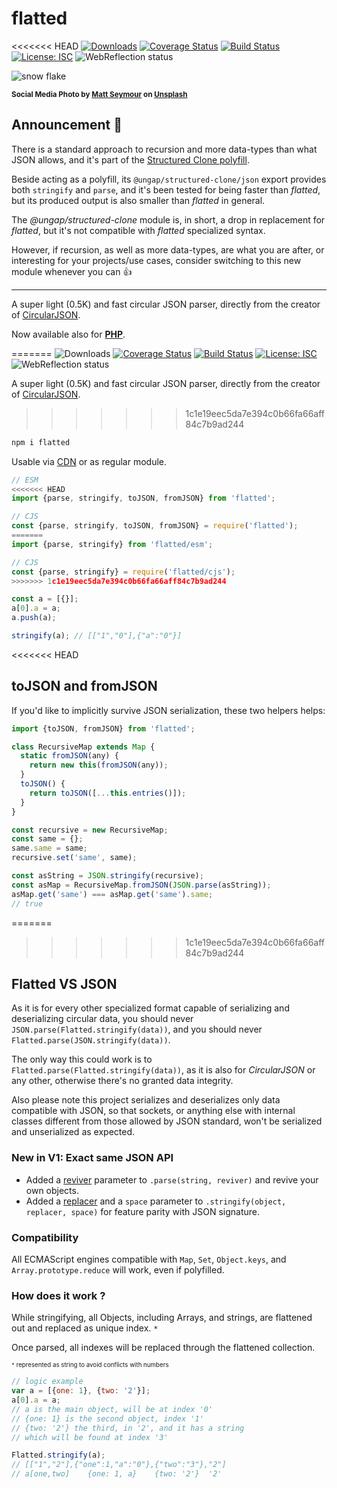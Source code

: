 # flatted

<<<<<<< HEAD
[![Downloads](https://img.shields.io/npm/dm/flatted.svg)](https://www.npmjs.com/package/flatted) [![Coverage Status](https://coveralls.io/repos/github/WebReflection/flatted/badge.svg?branch=main)](https://coveralls.io/github/WebReflection/flatted?branch=main) [![Build Status](https://travis-ci.com/WebReflection/flatted.svg?branch=main)](https://travis-ci.com/WebReflection/flatted) [![License: ISC](https://img.shields.io/badge/License-ISC-yellow.svg)](https://opensource.org/licenses/ISC) ![WebReflection status](https://offline.report/status/webreflection.svg)

![snow flake](./flatted.jpg)

<sup>**Social Media Photo by [Matt Seymour](https://unsplash.com/@mattseymour) on [Unsplash](https://unsplash.com/)**</sup>

## Announcement 📣

There is a standard approach to recursion and more data-types than what JSON allows, and it's part of the [Structured Clone polyfill](https://github.com/ungap/structured-clone/#readme).

Beside acting as a polyfill, its `@ungap/structured-clone/json` export provides both `stringify` and `parse`, and it's been tested for being faster than *flatted*, but its produced output is also smaller than *flatted* in general.

The *@ungap/structured-clone* module is, in short, a drop in replacement for *flatted*, but it's not compatible with *flatted* specialized syntax.

However, if recursion, as well as more data-types, are what you are after, or interesting for your projects/use cases, consider switching to this new module whenever you can 👍

- - -

A super light (0.5K) and fast circular JSON parser, directly from the creator of [CircularJSON](https://github.com/WebReflection/circular-json/#circularjson).

Now available also for **[PHP](./php/flatted.php)**.

=======
![Downloads](https://img.shields.io/npm/dm/flatted.svg) [![Coverage Status](https://coveralls.io/repos/github/WebReflection/flatted/badge.svg?branch=master)](https://coveralls.io/github/WebReflection/flatted?branch=master) [![Build Status](https://travis-ci.org/WebReflection/flatted.svg?branch=master)](https://travis-ci.org/WebReflection/flatted) [![License: ISC](https://img.shields.io/badge/License-ISC-yellow.svg)](https://opensource.org/licenses/ISC) ![WebReflection status](https://offline.report/status/webreflection.svg)

A super light (0.5K) and fast circular JSON parser, directly from the creator of [CircularJSON](https://github.com/WebReflection/circular-json/#circularjson).

>>>>>>> 1c1e19eec5da7e394c0b66fa66aff84c7b9ad244
```js
npm i flatted
```

Usable via [CDN](https://unpkg.com/flatted) or as regular module.

```js
// ESM
<<<<<<< HEAD
import {parse, stringify, toJSON, fromJSON} from 'flatted';

// CJS
const {parse, stringify, toJSON, fromJSON} = require('flatted');
=======
import {parse, stringify} from 'flatted/esm';

// CJS
const {parse, stringify} = require('flatted/cjs');
>>>>>>> 1c1e19eec5da7e394c0b66fa66aff84c7b9ad244

const a = [{}];
a[0].a = a;
a.push(a);

stringify(a); // [["1","0"],{"a":"0"}]
```

<<<<<<< HEAD
## toJSON and fromJSON

If you'd like to implicitly survive JSON serialization, these two helpers helps:

```js
import {toJSON, fromJSON} from 'flatted';

class RecursiveMap extends Map {
  static fromJSON(any) {
    return new this(fromJSON(any));
  }
  toJSON() {
    return toJSON([...this.entries()]);
  }
}

const recursive = new RecursiveMap;
const same = {};
same.same = same;
recursive.set('same', same);

const asString = JSON.stringify(recursive);
const asMap = RecursiveMap.fromJSON(JSON.parse(asString));
asMap.get('same') === asMap.get('same').same;
// true
```


=======
>>>>>>> 1c1e19eec5da7e394c0b66fa66aff84c7b9ad244
## Flatted VS JSON

As it is for every other specialized format capable of serializing and deserializing circular data, you should never `JSON.parse(Flatted.stringify(data))`, and you should never `Flatted.parse(JSON.stringify(data))`.

The only way this could work is to `Flatted.parse(Flatted.stringify(data))`, as it is also for _CircularJSON_ or any other, otherwise there's no granted data integrity.

Also please note this project serializes and deserializes only data compatible with JSON, so that sockets, or anything else with internal classes different from those allowed by JSON standard, won't be serialized and unserialized as expected.


### New in V1: Exact same JSON API

  * Added a [reviver](https://developer.mozilla.org/en-US/docs/Web/JavaScript/Reference/Global_Objects/JSON/parse#Syntax) parameter to `.parse(string, reviver)` and revive your own objects.
  * Added a [replacer](https://developer.mozilla.org/en-US/docs/Web/JavaScript/Reference/Global_Objects/JSON/stringify#Syntax) and a `space` parameter to `.stringify(object, replacer, space)` for feature parity with JSON signature.


### Compatibility
All ECMAScript engines compatible with `Map`, `Set`, `Object.keys`, and `Array.prototype.reduce` will work, even if polyfilled.


### How does it work ?
While stringifying, all Objects, including Arrays, and strings, are flattened out and replaced as unique index. `*`

Once parsed, all indexes will be replaced through the flattened collection.

<sup><sub>`*` represented as string to avoid conflicts with numbers</sub></sup>

```js
// logic example
var a = [{one: 1}, {two: '2'}];
a[0].a = a;
// a is the main object, will be at index '0'
// {one: 1} is the second object, index '1'
// {two: '2'} the third, in '2', and it has a string
// which will be found at index '3'

Flatted.stringify(a);
// [["1","2"],{"one":1,"a":"0"},{"two":"3"},"2"]
// a[one,two]    {one: 1, a}    {two: '2'}  '2'
```
